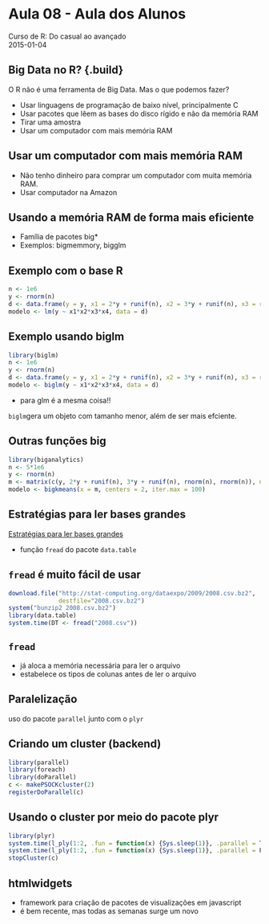# Aula 08 - Aula dos Alunos
Curso de R: Do casual ao avançado  
2015-01-04  




## Big Data no R? {.build}

O R não é uma ferramenta de Big Data. Mas o que podemos fazer?

- Usar linguagens de programação de baixo nível, principalmente C
- Usar pacotes que lêem as bases do disco rígido e não da memória RAM
- Tirar uma amostra
- Usar um computador com mais memória RAM

## Usar um computador com mais memória RAM

- Não tenho dinheiro para comprar um computador com muita memória RAM.
- Usar computador na Amazon

## Usando a memória RAM de forma mais eficiente

- Família de pacotes big*
- Exemplos: bigmemmory, bigglm

## Exemplo com o base R


```r
n <- 1e6
y <- rnorm(n)
d <- data.frame(y = y, x1 = 2*y + runif(n), x2 = 3*y + runif(n), x3 = rnorm(n), x4 = rnorm(n))
modelo <- lm(y ~ x1*x2*x3*x4, data = d)
```

## Exemplo usando biglm


```r
library(biglm)
n <- 1e6
y <- rnorm(n)
d <- data.frame(y = y, x1 = 2*y + runif(n), x2 = 3*y + runif(n), x3 = rnorm(n), x4 = rnorm(n))
modelo <- biglm(y ~ x1*x2*x3*x4, data = d)
```

- para glm é a mesma coisa!!

`biglm`gera um objeto com tamanho menor, além de ser mais efciente.

## Outras funções big


```r
library(biganalytics)
n <- 5*1e6
y <- rnorm(n)
m <- matrix(c(y, 2*y + runif(n), 3*y + runif(n), rnorm(n), rnorm(n)), ncol = 5)
modelo <- bigkmeans(x = m, centers = 2, iter.max = 100)
```


## Estratégias para ler bases grandes

[Estratégias para ler bases grandes](http://stackoverflow.com/questions/1727772/quickly-reading-very-large-tables-as-dataframes-in-r)

- função `fread` do pacote `data.table`

## `fread` é muito fácil de usar



```r
download.file("http://stat-computing.org/dataexpo/2009/2008.csv.bz2",
              destfile="2008.csv.bz2")
system("bunzip2 2008.csv.bz2")
library(data.table)
system.time(DT <- fread("2008.csv"))
```

## `fread`

- já aloca a memória necessária para ler o arquivo
- estabelece os tipos de colunas antes de ler o arquivo

## Paralelização

uso do pacote `parallel` junto com o `plyr`


## Criando um cluster (backend)


```r
library(parallel)
library(foreach)
library(doParallel)
c <- makePSOCKcluster(2)
registerDoParallel(c)
```

## Usando o cluster por meio do pacote plyr


```r
library(plyr)
system.time(l_ply(1:2, .fun = function(x) {Sys.sleep(1)}, .parallel = T))
system.time(l_ply(1:2, .fun = function(x) {Sys.sleep(1)}, .parallel = F))
stopCluster(c)
```

## htmlwidgets

- framework para criação de pacotes de visualizações em javascript
- é bem recente, mas todas as semanas surge um novo 




